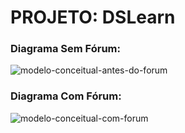 # PROJETO: DSLearn

### Diagrama Sem Fórum:

![modelo-conceitual-antes-do-forum](https://github.com/PauloSergioo/DSLearn/assets/88008441/b43f8823-a08d-4357-a3f6-0789002cb8e1)

### Diagrama Com Fórum:

![modelo-conceitual-com-forum](https://github.com/PauloSergioo/DSLearn/assets/88008441/490d70db-57ce-4ebe-bfe8-2068a2ba378d)

